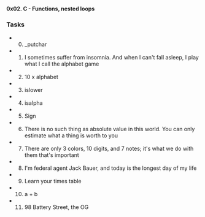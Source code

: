 #### 0x02. C - Functions, nested loops

### Tasks

- 0. _putchar

- 1. I sometimes suffer from insomnia. And when I can't fall asleep, I play what I call the alphabet game

- 2. 10 x alphabet

- 3. islower

- 4. isalpha

- 5. Sign

- 6. There is no such thing as absolute value in this world. You can only estimate what a thing is worth to you

- 7. There are only 3 colors, 10 digits, and 7 notes; it's what we do with them that's important

- 8. I'm federal agent Jack Bauer, and today is the longest day of my life

- 9. Learn your times table

- 10. a + b

- 11. 98 Battery Street, the OG
